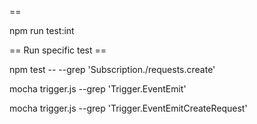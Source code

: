 == 

npm run test:int

== Run specific test ==

npm test --  --grep 'Subscription./requests.create'



mocha trigger.js   --grep 'Trigger.EventEmit'

mocha trigger.js   --grep 'Trigger.EventEmitCreateRequest'